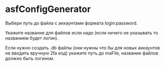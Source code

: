 # asfConfigGenerator

Выбери путь до файла с аккаунтами формата login:password.

Укажите название для файлов если надо (если ничего не указывать то названием будет логин).

Если нужно создать .db файлы (они нужны что бы для новых аккаунтов не вводить вручную 2fa код) укажите путь до maFile, название файлов должно быть логином.
